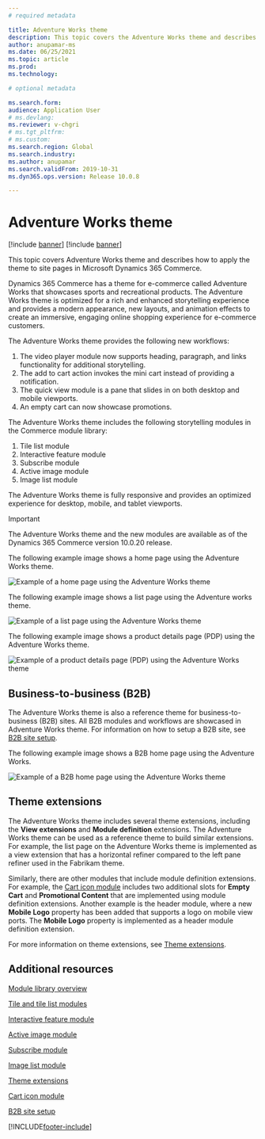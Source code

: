 ```yaml
---
# required metadata

title: Adventure Works theme
description: This topic covers the Adventure Works theme and describes how to apply the theme to site pages in Microsoft Dynamics 365 Commerce.
author: anupamar-ms
ms.date: 06/25/2021
ms.topic: article
ms.prod: 
ms.technology: 

# optional metadata

ms.search.form: 
audience: Application User
# ms.devlang: 
ms.reviewer: v-chgri
# ms.tgt_pltfrm: 
# ms.custom: 
ms.search.region: Global
ms.search.industry: 
ms.author: anupamar
ms.search.validFrom: 2019-10-31
ms.dyn365.ops.version: Release 10.0.8

---
```


# Adventure Works theme

[!include [banner](includes/banner.md)]
[!include [banner](includes/preview-banner.md)]

This topic covers Adventure Works theme and describes how to apply the theme to site pages in Microsoft Dynamics 365 Commerce.

Dynamics 365 Commerce has a theme for e-commerce called Adventure Works that showcases sports and recreational products. The Adventure Works theme is optimized for a rich and enhanced storytelling experience and provides a modern appearance, new layouts, and animation effects to create an immersive, engaging online shopping experience for e-commerce customers. 

The Adventure Works theme provides the following new workflows:

1. The video player module now supports heading, paragraph, and links functionality for additional storytelling.
1. The add to cart action invokes the mini cart instead of providing a notification.
1. The quick view module is a pane that slides in on both desktop and mobile viewports.
1. An empty cart can now showcase promotions.

The Adventure Works theme includes the following storytelling modules in the Commerce module library: 

1. Tile list module
1. Interactive feature module
1. Subscribe module
1. Active image module
1. Image list module

The Adventure Works theme is fully responsive and provides an optimized experience for desktop, mobile, and tablet viewports. 

>[!IMPORTANT]
> The Adventure Works theme and the new modules are available as of the Dynamics 365 Commerce version 10.0.20 release.

The following example image shows a home page using the Adventure Works theme.

![Example of a home page using the Adventure Works theme](./media/aw_b2c.PNG)

The following example image shows a list page using the Adventure works theme.

![Example of a list page using the Adventure Works theme](./media/Aw_list.PNG)

The following example image shows a product details page (PDP) using the Adventure Works theme.

![Example of a product details page (PDP) using the Adventure Works theme](./media/aw_pdp.PNG)

## Business-to-business (B2B)

The Adventure Works theme is also a reference theme for business-to-business (B2B) sites. All B2B modules and workflows are showcased in Adventure Works theme. For information on how to setup a B2B site, see [B2B site setup](./b2b/set-up-b2b-site.md).

The following example image shows a B2B home page using the Adventure Works.

![Example of a B2B home page using the Adventure Works theme](./media/aw_b2b.PNG)

## Theme extensions

The Adventure Works theme includes several theme extensions, including the **View extensions** and **Module definition** extensions. The Adventure Works theme can be used as a reference theme to build similar extensions. For example, the list page on the Adventure Works theme is implemented as a view extension that has a horizontal refiner compared to the left pane refiner used in the Fabrikam theme.

Similarly, there are other modules that include module definition extensions. For example, the [Cart icon module](cart-icon-module.md) includes two additional slots for **Empty Cart** and **Promotional Content** that are implemented using module definition extensions. Another example is the header module, where a new **Mobile Logo** property has been added that supports a logo on mobile view ports. The **Mobile Logo** property is implemented as a header module definition extension.

For more information on theme extensions, see [Theme extensions](e-commerce-extensibility/theme-module-extensions.md).

## Additional resources

[Module library overview](starter-kit-overview.md)

[Tile and tile list modules](tile-list-module.md)

[Interactive feature module](interactive-feature-module.md)

[Active image module](active-image-module.md)

[Subscribe module](subscribe-module.md)

[Image list module](image-list-module.md)

[Theme extensions](e-commerce-extensibility/theme-module-extensions.md)

[Cart icon module](cart-icon-module.md)

[B2B site setup](./b2b/set-up-b2b-site.md)


[!INCLUDE[footer-include](../includes/footer-banner.md)]



